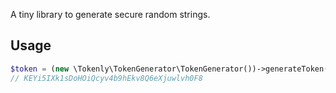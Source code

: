 A tiny library to generate secure random strings.

## Usage

```php
$token = (new \Tokenly\TokenGenerator\TokenGenerator())->generateToken(40, 'KEY');
// KEYi5IXk1sDoHOiQcyv4b9hEkv8Q6eXjuwlvh0F8
```